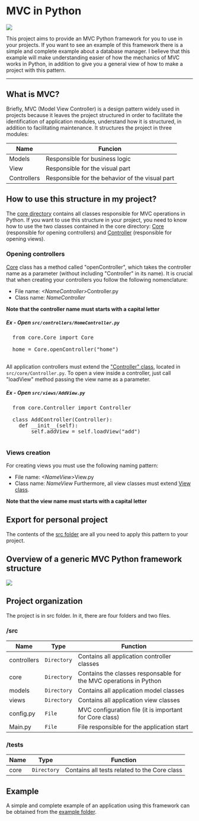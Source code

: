 # MVC in Python
![](https://github.com/BitBangingBytes/MVC-in-Python/blob/master/media/logo/mvc-in-python_logo.jpg?raw=true)

This project aims to provide an MVC Python framework for you to use in your projects. If you want to see an example of this framework there is a simple and complete example about a database manager. I believe that this example will make understanding easier of how the mechanics of MVC works in Python, in addition to give you a general view of how to make a project with this pattern.

<hr />

## What is MVC?
Briefly, MVC (Model View Controller) is a design pattern widely used in projects because it leaves the project structured in order to facilitate the identification of application modules, understand how it is structured, in addition to facilitating maintenance. It structures the project in three modules:

| Name        | Funcion                                         |
|-------------|-------------------------------------------------|
| Models      | Responsible for business logic                  |
| View        | Responsible for the visual part                 |
| Controllers | Responsible for the behavior of the visual part |


## How to use this structure in my project?
The [core directory](https://github.com/BitBangingBytes/MVC-in-Python/blob/master/src/core) contains all classes responsible for MVC operations in Python. If you want to use this structure in your project, you need to know how to use the two classes contained in the core directory: [Core](https://github.com/BitBangingBytes/MVC-in-Python/blob/master/src/core/Core.py) (responsible for opening controllers) and [Controller](https://github.com/BitBangingBytes/MVC-in-Python/blob/master/src/core/Controller.py) (responsible for opening views).

### Opening controllers
[Core](https://github.com/BitBangingBytes/MVC-in-Python/blob/master/src/core/Core.py) class has a method called "openController", which takes the controller name as a parameter (without including "Controller" in its name). It is crucial that when creating your controllers you follow the following nomenclature:
- File name: <i>&lt;NameController&gt;</i>Controller&#46;py
- Class name:  <i>NameController</i>

<b>Note that the controller name must starts with a capital letter</b>
##### Ex - Open <code>src/controllers/HomeController.py</code>
 <pre>
  from core.Core import Core
 
  home = Core.openController("home")
 </pre>

All application controllers must extend the ["Controller" class](https://github.com/BitBangingBytes/MVC-in-Python/blob/master/src/core/Controller.py), located in <code>src/core/Controller.py</code>. To open a view inside a controller, just call "loadView" method passing the view name as a parameter.

##### Ex - Open <code>src/views/AddView.py</code>
 <pre>
  from core.Controller import Controller
 
  class AddController(Controller):
    def __init__(self):
        self.addView = self.loadView("add")
 </pre>

### Views creation
For creating views you must use the following naming pattern:
- File name: <i>&lt;NameView&gt;</i>View&#46;py
- Class name:  <i>NameView</i>
Furthermore, all view classes must extend [View class](https://github.com/BitBangingBytes/MVC-in-Python/blob/master/src/views/View.py).

<b>Note that the view name must starts with a capital letter</b>

## Export for personal project
The contents of the [src folder](https://github.com/BitBangingBytes/MVC-in-Python/blob/master/src) are all you need to apply this pattern to your project.

## Overview of a generic MVC Python framework structure
![](https://github.com/BitBangingBytes/MVC-in-Python/blob/master/media/uml/uml.png)

## Project organization
The project is in src folder. In it, there are four folders and two files.

### /src
| Name          | Type        | Function                                                          |
|---------------|-------------|-------------------------------------------------------------------|
| controllers   | `Directory` | Contains all application controller classes                       |
| core          | `Directory` | Contains the classes responsable for the MVC operations in Python |
| models        | `Directory` | Contains all application model classes                            |
| views         | `Directory` | Contains all application view classes                             |
| config&#46;py | `File`      | MVC configuration file (it is important for Core class)           |
| Main&#46;py   | `File`      | File responsible for the application start                        |

### /tests
| Name | Type        | Function                                     |
|------|-------------|----------------------------------------------|
| core | `Directory` | Contains all tests related to the Core class |

## Example
A simple and complete example of an application using this framework can be obtained from the [example folder](https://github.com/BitBangingBytes/MVC-in-Python/blob/master/example).
